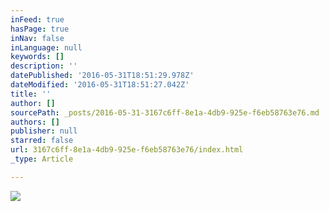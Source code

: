 ```yaml
---
inFeed: true
hasPage: true
inNav: false
inLanguage: null
keywords: []
description: ''
datePublished: '2016-05-31T18:51:29.978Z'
dateModified: '2016-05-31T18:51:27.042Z'
title: ''
author: []
sourcePath: _posts/2016-05-31-3167c6ff-8e1a-4db9-925e-f6eb58763e76.md
authors: []
publisher: null
starred: false
url: 3167c6ff-8e1a-4db9-925e-f6eb58763e76/index.html
_type: Article

---
```

![](https://the-grid-user-content.s3-us-west-2.amazonaws.com/0827b9ea-c090-4577-943e-67cbafa6480a.jpg)